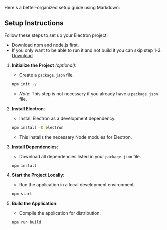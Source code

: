 Here's a better-organized setup guide using Markdown:

## Setup Instructions

Follow these steps to set up your Electron project:
- Download npm and node.js first.
- If you only want to be able to run it and not build it you can skip step 1-3. [Download](https://docs.npmjs.com/downloading-and-installing-node-js-and-npm)

1. **Initialize the Project** *(optional)*:
   - Create a `package.json` file.
   ```bash
   npm init -y
   ```
   - *Note*: This step is not necessary if you already have a `package.json` file.

2. **Install Electron**:
   - Install Electron as a development dependency.
   ```bash
   npm install -D electron
   ```
   - This installs the necessary Node modules for Electron.

3. **Install Dependencies**:
   - Download all dependencies listed in your `package.json` file.
   ```bash
   npm install
   ```

4. **Start the Project Locally**:
   - Run the application in a local development environment.
   ```bash
   npm start
   ```

5. **Build the Application**:
   - Compile the application for distribution.
   ```bash
   npm run build
   ```
